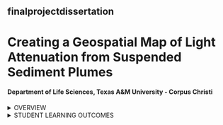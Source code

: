 ## finalprojectdissertation
# Creating a Geospatial Map of Light Attenuation from Suspended Sediment Plumes
#### Department of Life Sciences, Texas A&M University - Corpus Christi

<details><summary>OVERVIEW</summary>
<p>

[Description]

Sediment plumes are generated from both natural and anthropogenic causes, increasing water turbidity and attenuating light that penetrates the water column. Spatial maps facilitate understanding how different suspended sediment disturbances propagate and attenuate light that consequently affects available seagrass. The project aims to develop code to make HOBO light logger data files readable in RStudio to enable spatiotemporal data analysis as a result, creating a spatial map of light attenuation intensity across the seagrass study site. 

</p>
</details>

<details><summary>STUDENT LEARNING OUTCOMES</summary>
<p>

Upon the successful completion of this course, students should be able to:
1.	Practice experimental design
2.  Develop final paper IMRAD format
3.  Develop final presentation for seminar
<p></p>

![462556286_941098447910933_3315233042892916861_n](https://github.com/user-attachments/assets/0cdd1ce7-974f-4d9b-8e10-d67e0bed2c86)
